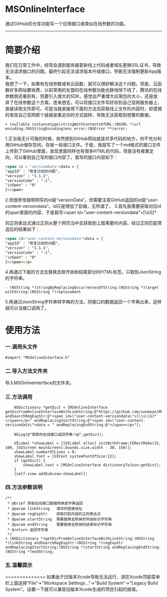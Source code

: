 # MSOnlineInterface
通过GitHub的仓库功能写一个应用接口或类似在线参数的功能。<br/>

---
简要介绍
==============
我们在日常工作中，经常会遇到服务器更新线上代码或者域名更换SSL证书，导致无法请求接口的问题。最终引起无法请求版本升级接口，导致无法强制更新App版本。<br/>
我想了一下，如果有在线参数或有云函数，就可以很好解决这个问题。但是，云函数好多网站要收费，以前常用的友盟的在线参数功能也静悄悄下线了，腾讯的在线参数倒还看到有，但要引入很大的SDK，感觉会严重增大应用包的大小，还是放弃了在线参数这个方案。思来想去，可以将接口文件写好存到自己官网服务器上，直接读取文件即可。可是当我直接用下面的方法去获取线上文件的内容时，却遗憾的发现自己官网那个链接是重定向的方式跳转，导致无法获取到想要的数据。<br/>
```objc
+ (nullable instancetype)stringWithContentsOfURL:(NSURL *)url encoding:(NSStringEncoding)enc error:(NSError **)error;
```
1.正当我无计可施的时候，突然想到GitHub网站就是共享代码的地方，何不充分利用GitHub储存空间，存放一些接口文件。于是，我就写了一个md格式的接口文件上传到了GitHub里面，发现里面同样也有很多HTML的代码，但是没有被重定向，可以看到自己写的接口内容了。我写的接口内容如下：
```html
<span id = 'versionData'>data = {
"appId" : "修复已知的问题",
"version" : "1.1.1",
"versionCode" : "-1",
"isOpen" : "0"
}</span>
```
2.但很奇怪我明明写的id是“versionData”，但需要注意GitHub返回的id是“user-content-versiondata”。id只是增加了前缀，无所谓了。
3.首先我需要获取对应id的span里面的内容，于是我写<span id=\"user-content-versiondata\">[\\s\\S]*</span></p>的正则表达式通过正则从整个网页当中去获取到上面需要的内容。经过正则匹配筛选后的结果如下：
```html
<span id="user-content-versiondata">data = {
"appId" : "修复已知的问题",
"version" : "1.1.1",
"versionCode" : "-1",
"isOpen" : "0"
}</span></p>
```
4.再通过下面的方法去替换去除开始和结尾部分的HTML标签，只取到JsonString的字符串。
```objc
- (NSString *)stringByReplacingOccurrencesOfString:(NSString *)target withString:(NSString *)replacement
```
5.再通过JsonString字符串转字典的方法，将接口的数据返回一个字典出来，这样就可以当接口调用了。

使用方法
==============

### 一.调用头文件
```objc
#import "MSOnlineInterface.h"
```

### 二.导入方法文件夹
导入MSOnlineInterface的文件夹。<br/>

### 三.方法调用
```objc
    NSDictionary *getDict = [MSOnlineInterface getDicFromOnlineInterfaceWithLinkString:@"https://github.com/sunmean/MSOnlineInterface/blob/master/version.md" andSearchRegExpStr:@"<span id=\"user-content-versiondata\">[\\s\\S]*</span></p>" andReplacingStartString:@"<span id=\"user-content-versiondata\">data = " andReplacingEndString:@"</span></p>"];
    
    NSLog(@"获取的在线接口返回字典:%@",getDict);

    UILabel *showLabel = [[UILabel alloc] initWithFrame:CGRectMake(15, 100, [UIScreen mainScreen].bounds.size.width - 30, 150)];
    showLabel.numberOfLines = 0;
    showLabel.font = [UIFont systemFontOfSize:12];
    if (getDict) {
        showLabel.text = [MSOnlineInterface dictionaryToJson:getDict];
    }
    [self.view addSubview:showLabel];
```

### 四.方法参数说明
```objc
/*!
 * @brief 获取在线接口数据转换成字典返回
 * @param linkString   请求的链接地址
 * @param regExpStr    获取匹配内容的正则表达式
 * @param startString  需要替换去除掉的开始标识字符串
 * @param endString    需要替换去除掉的结束标识字符串
 * @return 返回字符串
 */
+ (NSDictionary *)getDicFromOnlineInterfaceWithLinkString:(NSString *)linkString andSearchRegExpStr:(NSString *)regExpStr andReplacingStartString:(NSString *)startString andReplacingEndString:(NSString *)endString;
```

### 五.温馨提示
==============
如果由于旧版本Xcode导致无法运行，请在Xcode顶部菜单栏上面选择“File”->"Workspace Settings..."->"Build System"->"Legacy Build System"。设置一下就可以兼容旧版本Xcode生成的项目引起的报错。
